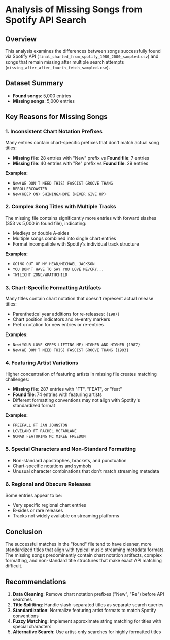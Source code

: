 # Analysis of Missing Songs from Spotify API Search

## Overview
This analysis examines the differences between songs successfully found via Spotify API (`final_charted_from_spotify_1980_2000_sampled.csv`) and songs that remain missing after multiple search attempts (`missing_after_after_fourth_fetch_sampled.csv`).

## Dataset Summary
- **Found songs**: 5,000 entries
- **Missing songs**: 5,000 entries

## Key Reasons for Missing Songs

### 1. Inconsistent Chart Notation Prefixes
Many entries contain chart-specific prefixes that don't match actual song titles:
- **Missing file**: 28 entries with "New" prefix vs **Found file**: 7 entries
- **Missing file**: 40 entries with "Re" prefix vs **Found file**: 29 entries

**Examples:**
- `New(WE DON'T NEED THIS) FASCIST GROOVE THANG`
- `REROLLERCOASTER`
- `New(KEEP ON) SHINING/HOPE (NEVER GIVE UP)`

### 2. Complex Song Titles with Multiple Tracks
The missing file contains significantly more entries with forward slashes (353 vs 5,000 in found file), indicating:
- Medleys or double A-sides
- Multiple songs combined into single chart entries
- Format incompatible with Spotify's individual track structure

**Examples:**
- `GOING OUT OF MY HEAD/MICHAEL JACKSON`
- `YOU DON'T HAVE TO SAY YOU LOVE ME/CRY...`
- `TWILIGHT ZONE/WRATHCHILD`

### 3. Chart-Specific Formatting Artifacts
Many titles contain chart notation that doesn't represent actual release titles:
- Parenthetical year additions for re-releases: `{1987}`
- Chart position indicators and re-entry markers
- Prefix notation for new entries or re-entries

**Examples:**
- `New(YOUR LOVE KEEPS LIFTING ME) HIGHER AND HIGHER {1987}`
- `New(WE DON'T NEED THIS) FASCIST GROOVE THANG {1993}`

### 4. Featuring Artist Variations
Higher concentration of featuring artists in missing file creates matching challenges:
- **Missing file**: 287 entries with "FT", "FEAT", or "feat"
- **Found file**: 74 entries with featuring artists
- Different formatting conventions may not align with Spotify's standardized format

**Examples:**
- `FREEFALL FT JAN JOHNSTON`
- `LOVELAND FT RACHEL MCFARLANE`
- `NOMAD FEATURING MC MIKEE FREEDOM`

### 5. Special Characters and Non-Standard Formatting
- Non-standard apostrophes, brackets, and punctuation
- Chart-specific notations and symbols
- Unusual character combinations that don't match streaming metadata

### 6. Regional and Obscure Releases
Some entries appear to be:
- Very specific regional chart entries
- B-sides or rare releases
- Tracks not widely available on streaming platforms

## Conclusion
The successful matches in the "found" file tend to have cleaner, more standardized titles that align with typical music streaming metadata formats. The missing songs predominantly contain chart notation artifacts, complex formatting, and non-standard title structures that make exact API matching difficult.

## Recommendations
1. **Data Cleaning**: Remove chart notation prefixes ("New", "Re") before API searches
2. **Title Splitting**: Handle slash-separated titles as separate search queries
3. **Standardization**: Normalize featuring artist formats to match Spotify conventions
4. **Fuzzy Matching**: Implement approximate string matching for titles with special characters
5. **Alternative Search**: Use artist-only searches for highly formatted titles